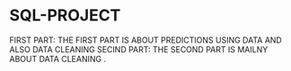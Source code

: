 # SQL-PROJECT
FIRST PART:
THE FIRST PART IS ABOUT PREDICTIONS USING DATA AND ALSO DATA CLEANING
SECIND PART:
THE SECOND PART IS MAILNY ABOUT DATA CLEANING .
